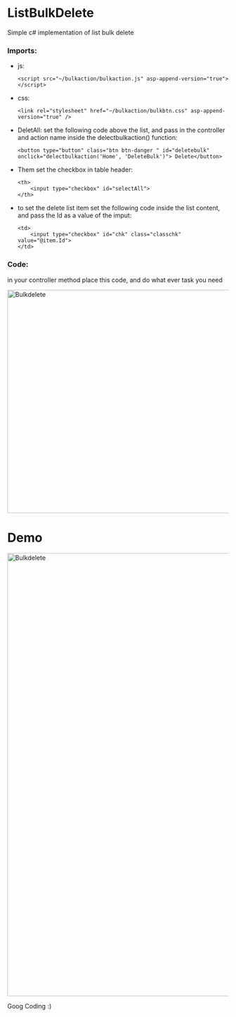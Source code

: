# ListBulkDelete
Simple c# implementation of list bulk delete


### Imports:
  * js:
    ``` 
    <script src="~/bulkaction/bulkaction.js" asp-append-version="true"></script> 
    ```
  * css: 
    ``` 
    <link rel="stylesheet" href="~/bulkaction/bulkbtn.css" asp-append-version="true" /> 
    ```
    
    
- DeletAll: 
set the following code above the list, and pass in the controller and action name inside the delectbulkaction() function: 
    ``` 
    <button type="button" class="btn btn-danger " id="deletebulk" onclick="delectbulkaction('Home', 'DeleteBulk')"> Delete</button> 
    ```
- Them set the checkbox in table header:
    ``` 
    <th>
        <input type="checkbox" id="selectAll">
    </th> 
    ```
     
- to set the delete list item set the following code inside the list content, and pass the Id as a value of the imput:
    ```
    <td> 
        <input type="checkbox" id="chk" class="classchk" value="@item.Id"> 
    </td>
    ``` 
 
     
### Code:
in your controller method place this code, and do what ever task you need

<img width="508" alt="Bulkdelete" src="https://user-images.githubusercontent.com/2583043/193856735-583985a8-65c7-4f06-821e-db5125a4e44f.png">
  
# Demo
<img width="1008" alt="Bulkdelete" src="https://user-images.githubusercontent.com/2583043/193836547-6055823d-51b7-4150-8520-85f0b5b0c033.PNG">

     
Goog Coding :)
